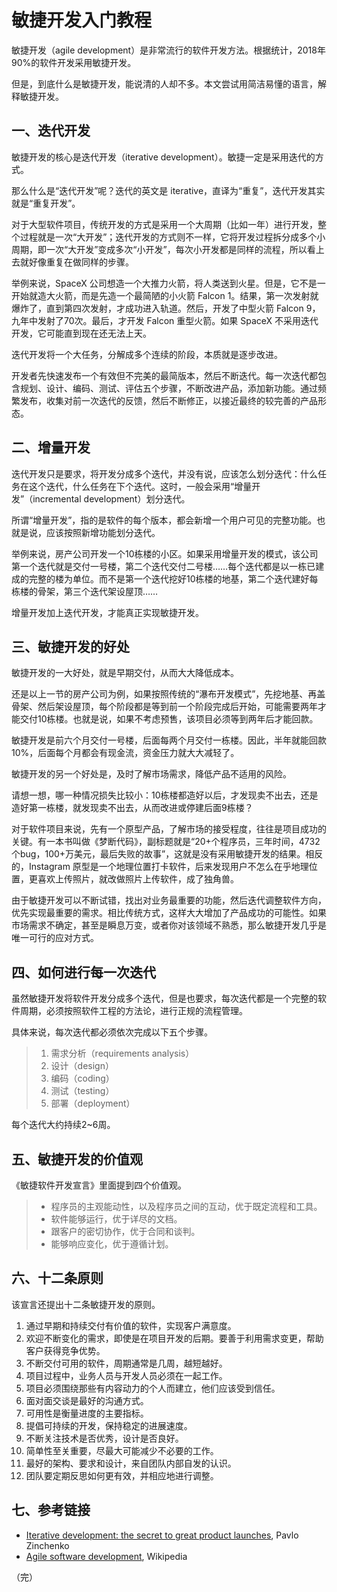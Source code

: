 # 敏捷开发入门教程

敏捷开发（agile development）是非常流行的软件开发方法。根据统计，2018年90%的软件开发采用敏捷开发。

但是，到底什么是敏捷开发，能说清的人却不多。本文尝试用简洁易懂的语言，解释敏捷开发。

## 一、迭代开发

敏捷开发的核心是迭代开发（iterative development）。敏捷一定是采用迭代的方式。

那么什么是“迭代开发”呢？迭代的英文是 iterative，直译为“重复”，迭代开发其实就是“重复开发”。

对于大型软件项目，传统开发的方式是采用一个大周期（比如一年）进行开发，整个过程就是一次“大开发”；迭代开发的方式则不一样，它将开发过程拆分成多个小周期，即一次“大开发”变成多次“小开发”，每次小开发都是同样的流程，所以看上去就好像重复在做同样的步骤。

举例来说，SpaceX 公司想造一个大推力火箭，将人类送到火星。但是，它不是一开始就造大火箭，而是先造一个最简陋的小火箭 Falcon 1。结果，第一次发射就爆炸了，直到第四次发射，才成功进入轨道。然后，开发了中型火箭 Falcon 9，九年中发射了70次。最后，才开发 Falcon 重型火箭。如果 SpaceX 不采用迭代开发，它可能直到现在还无法上天。

迭代开发将一个大任务，分解成多个连续的阶段，本质就是逐步改进。

开发者先快速发布一个有效但不完美的最简版本，然后不断迭代。每一次迭代都包含规划、设计、编码、测试、评估五个步骤，不断改进产品，添加新功能。通过频繁发布，收集对前一次迭代的反馈，然后不断修正，以接近最终的较完善的产品形态。

## 二、增量开发

迭代开发只是要求，将开发分成多个迭代，并没有说，应该怎么划分迭代：什么任务在这个迭代，什么任务在下个迭代。这时，一般会采用“增量开发”（incremental development）划分迭代。

所谓“增量开发”，指的是软件的每个版本，都会新增一个用户可见的完整功能。也就是说，应该按照新增功能划分迭代。

举例来说，房产公司开发一个10栋楼的小区。如果采用增量开发的模式，该公司第一个迭代就是交付一号楼，第二个迭代交付二号楼……每个迭代都是以一栋已建成的完整的楼为单位。而不是第一个迭代挖好10栋楼的地基，第二个迭代建好每栋楼的骨架，第三个迭代架设屋顶……

增量开发加上迭代开发，才能真正实现敏捷开发。

## 三、敏捷开发的好处

敏捷开发的一大好处，就是早期交付，从而大大降低成本。

还是以上一节的房产公司为例，如果按照传统的“瀑布开发模式”，先挖地基、再盖骨架、然后架设屋顶，每个阶段都是等到前一个阶段完成后开始，可能需要两年才能交付10栋楼。也就是说，如果不考虑预售，该项目必须等到两年后才能回款。

敏捷开发是前六个月交付一号楼，后面每两个月交付一栋楼。因此，半年就能回款10%，后面每个月都会有现金流，资金压力就大大减轻了。

敏捷开发的另一个好处是，及时了解市场需求，降低产品不适用的风险。

请想一想，哪一种情况损失比较小：10栋楼都造好以后，才发现卖不出去，还是造好第一栋楼，就发现卖不出去，从而改进或停建后面9栋楼？

对于软件项目来说，先有一个原型产品，了解市场的接受程度，往往是项目成功的关键。有一本书叫做《梦断代码》，副标题就是“20+个程序员，三年时间，4732个bug，100+万美元，最后失败的故事”，这就是没有采用敏捷开发的结果。相反的，Instagram 原型是一个地理位置打卡软件，后来发现用户不怎么在乎地理位置，更喜欢上传照片，就改做照片上传软件，成了独角兽。

由于敏捷开发可以不断试错，找出对业务最重要的功能，然后迭代调整软件方向，优先实现最重要的需求。相比传统方式，这样大大增加了产品成功的可能性。如果市场需求不确定，甚至是瞬息万变，或者你对该领域不熟悉，那么敏捷开发几乎是唯一可行的应对方式。

## 四、如何进行每一次迭代

虽然敏捷开发将软件开发分成多个迭代，但是也要求，每次迭代都是一个完整的软件周期，必须按照软件工程的方法论，进行正规的流程管理。

具体来说，每次迭代都必须依次完成以下五个步骤。

> 1. 需求分析（requirements analysis）
> 2. 设计（design）
> 3. 编码（coding）
> 4. 测试（testing）
> 5. 部署（deployment）

每个迭代大约持续2~6周。

## 五、敏捷开发的价值观

《敏捷软件开发宣言》里面提到四个价值观。

> - 程序员的主观能动性，以及程序员之间的互动，优于既定流程和工具。
> - 软件能够运行，优于详尽的文档。
> - 跟客户的密切协作，优于合同和谈判。
> - 能够响应变化，优于遵循计划。

## 六、十二条原则

该宣言还提出十二条敏捷开发的原则。

1.  通过早期和持续交付有价值的软件，实现客户满意度。
2.  欢迎不断变化的需求，即使是在项目开发的后期。要善于利用需求变更，帮助客户获得竞争优势。
3.  不断交付可用的软件，周期通常是几周，越短越好。
4.  项目过程中，业务人员与开发人员必须在一起工作。
5.  项目必须围绕那些有内容动力的个人而建立，他们应该受到信任。
6.  面对面交谈是最好的沟通方式。
7.  可用性是衡量进度的主要指标。
8.  提倡可持续的开发，保持稳定的进展速度。
9.  不断关注技术是否优秀，设计是否良好。
10. 简单性至关重要，尽最大可能减少不必要的工作。
11.  最好的架构、要求和设计，来自团队内部自发的认识。
12.  团队要定期反思如何更有效，并相应地进行调整。

## 七、参考链接

- [Iterative development: the secret to great product launches](https://www.mindk.com/blog/iterative-development/),  Pavlo Zinchenko
- [Agile software development](https://en.wikipedia.org/wiki/Agile_software_development), Wikipedia

（完）
